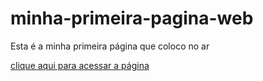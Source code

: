 # minha-primeira-pagina-web
Esta é a minha primeira página que coloco no ar

[clique aqui para acessar a página](https://eufraniodiogo.github.io/minha-primeira-pagina-web/)
